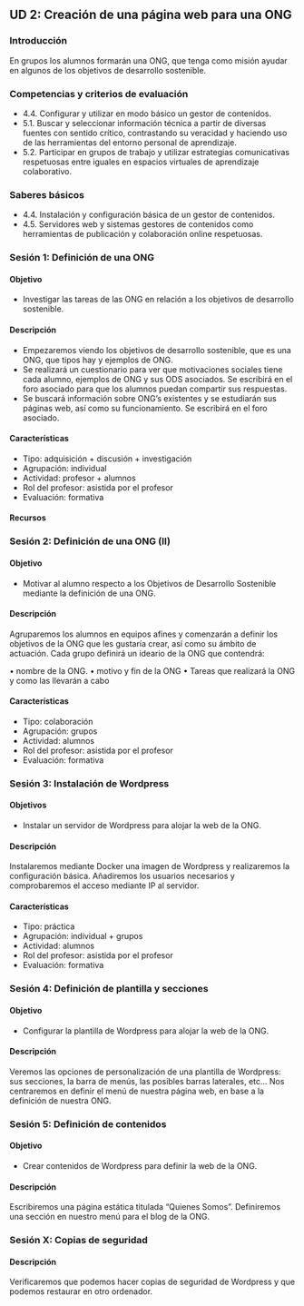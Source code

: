 ## UD 2: Creación de una página web para una ONG

### Introducción

En grupos los alumnos formarán una ONG, que tenga como misión ayudar en algunos de los objetivos de desarrollo sostenible. 

### Competencias y criterios de evaluación

* 4.4. Configurar y utilizar en modo básico un gestor de contenidos.
* 5.1. Buscar y seleccionar información técnica a partir de diversas fuentes con sentido crítico, contrastando su veracidad y haciendo uso de las herramientas del entorno personal de aprendizaje.
* 5.2. Participar en grupos de trabajo y utilizar estrategias comunicativas respetuosas entre iguales en espacios virtuales de aprendizaje colaborativo.

### Saberes básicos

* 4.4. Instalación y configuración básica de un gestor de contenidos.
* 4.5. Servidores web y sistemas gestores de contenidos como herramientas de publicación y colaboración online respetuosas.

### Sesión 1: Definición de una ONG

#### Objetivo

* Investigar las tareas de las ONG en relación a los objetivos de desarrollo sostenible.

#### Descripción

* Empezaremos viendo los objetivos de desarrollo sostenible, que es una ONG, que tipos hay y ejemplos de ONG. 
* Se realizará un cuestionario para ver que motivaciones sociales tiene cada alumno, ejemplos de ONG y sus ODS asociados. Se escribirá en el foro asociado para que los alumnos puedan compartir sus respuestas.
* Se buscará información sobre ONG’s existentes y se estudiarán sus páginas web, así como su funcionamiento. Se escribirá en el foro asociado.

#### Características

* Tipo: adquisición + discusión + investigación
* Agrupación: individual
* Actividad: profesor + alumnos
* Rol del profesor: asistida por el profesor 
* Evaluación: formativa 


#### Recursos
<POR HACER>

### Sesión 2: Definición de una ONG (II)

#### Objetivo

* Motivar al alumno respecto a los Objetivos de Desarrollo Sostenible mediante la definición de una ONG.

#### Descripción

Agruparemos los alumnos en equipos afines y comenzarán a definir los objetivos de la ONG que les gustaría crear, así como su ámbito de actuación.
Cada grupo definirá un ideario de la ONG que contendrá: 

• nombre de la ONG.
• motivo y fin de la ONG
• Tareas que realizará la ONG y como las llevarán a cabo

#### Características

* Tipo: colaboración
* Agrupación: grupos
* Actividad: alumnos
* Rol del profesor: asistida por el profesor 
* Evaluación: formativa

### Sesión 3: Instalación de Wordpress

#### Objetivos

* Instalar un servidor de Wordpress para alojar la web de la ONG.

#### Descripción

Instalaremos mediante Docker una imagen de Wordpress y realizaremos la configuración básica.
Añadiremos los usuarios necesarios y comprobaremos el acceso mediante IP al servidor.

#### Características

* Tipo: práctica
* Agrupación: individual + grupos
* Actividad: alumnos
* Rol del profesor: asistida por el profesor
* Evaluación: formativa

### Sesión 4: Definición de plantilla y secciones

#### Objetivo

* Configurar la plantilla de Wordpress para alojar la web de la ONG.

#### Descripción

Veremos las opciones de personalización de una plantilla de Wordpress: sus secciones, la barra de menús, las posibles barras laterales, etc...
Nos centraremos en definir el menú de nuestra página web, en base a la definición de nuestra ONG.

### Sesión 5: Definición de contenidos

#### Objetivo

* Crear contenidos de Wordpress para definir la web de la ONG.

#### Descripción

Escribiremos una página estática titulada “Quienes Somos”.
Definiremos una sección en nuestro menú para el blog de la ONG.

### Sesión X: Copias de seguridad

#### Descripción

Verificaremos que podemos hacer copias de seguridad de Wordpress y que podemos restaurar en otro ordenador.
